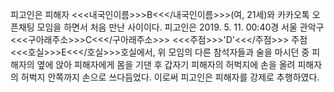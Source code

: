 피고인은 피해자 <<<내국인이름>>>B<<</내국인이름>>>(여, 21세)와 카카오톡 오픈채팅 모임을 하면서 처음 만난 사이이다. 피고인은 2019. 5. 11. 00:40경 서울 관악구 <<<구아래주소>>>C<<</구아래주소>>> <<<주점>>>'D'<<</주점>>> 주점 <<<호실>>>E<<</호실>>>호실에서, 위 모임의 다른 참석자들과 술을 마시던 중 피해자의 옆에 앉아 피해자에게 몸을 기댄 후 갑자기 피해자의 허벅지에 손을 올려 피해자의 허벅지 안쪽까지 손으로 쓰다듬었다.
이로써 피고인은 피해자를 강제로 추행하였다.